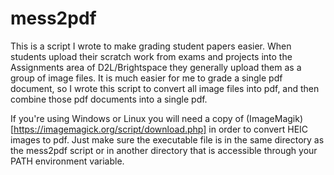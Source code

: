 # mess2pdf

This is a script I wrote to make grading student papers easier. When students upload their scratch work from exams and projects into the Assignments area of D2L/Brightspace they generally upload them as a group of image files. It is much easier for me to grade a single pdf document, so I wrote this script to convert all image files into pdf, and then combine those pdf documents into a single pdf.

If you're using Windows or Linux you will need a copy of (ImageMagik)[https://imagemagick.org/script/download.php] in order to convert HEIC images to pdf. Just make sure the executable file is in the same directory as the mess2pdf script or in another directory that is accessible through your PATH environment variable.
